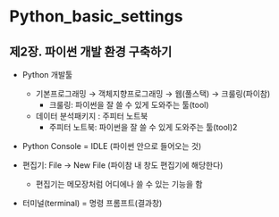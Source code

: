 # Python_basic_settings



## 제2장. 파이썬 개발 환경 구축하기

* Python 개발툴
  * 기본프로그래밍 → 객체지향프로그래밍 → 웹(풀스택) → 크룰링(파이참)
    * 크룰링: 파이썬을 잘 쓸 수 있게 도와주는 툴(tool)
  * 데이터 분석패키지 : 주피터 노트북
    * 주피터 노트북: 파이썬을 잘 쓸 수 있게 도와주는 툴(tool)2



* Python Console = IDLE (파이썬 안으로 들어오는 것)
* 편집기: File → New File (파이참 내 창도 편집기에 해당한다)
  * 편집기는 메모장처럼 어디에나 쓸 수 있는 기능을 함
* 터미널(terminal) = 명령 프롬프트(결과창)